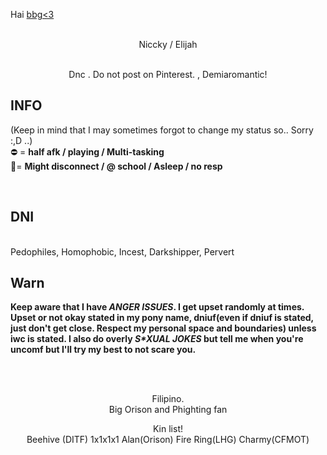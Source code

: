 

  Hai [bbg<3](https://github.com/@bloxYADDICTED)


<p align=center>
<br>
  Niccky / Elijah
 <p>

 <p align=center>

<br>
 Dnc . Do not post on Pinterest.    , Demiaromantic!
 <p>


   INFO
-
(Keep in mind that I may sometimes forgot to change my status so.. Sorry :,D ..)
<br>
⛔ = **half afk / playing / Multi-tasking**
<br>
🌙= **Might disconnect / @ school / Asleep / no resp**

<br>

DNI
-

<BR>
Pedophiles, Homophobic, Incest, Darkshipper, Pervert

Warn
-

**Keep aware that I have _ANGER ISSUES_. I get upset randomly at times. Upset or not okay stated in my pony name, dniuf(even if dniuf is stated, just don't get close. Respect my personal space and boundaries) unless iwc is stated. I also do overly _S*XUAL JOKES_ but tell me when you're uncomf but I'll try my best to not scare you.**

<br>

<p align=center>
<br>
Filipino.
<br>
Big Orison and Phighting fan
<p></p>

<p align=center>
Kin list!
<br>
Beehive (DITF)
1x1x1x1
Alan(Orison)
Fire Ring(LHG)
Charmy(CFMOT)
<p></p>
